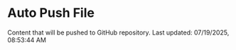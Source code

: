 # Auto Push File

Content that will be pushed to GitHub repository.
Last updated: 07/19/2025, 08:53:44 AM